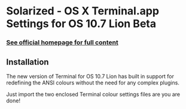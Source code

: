 Solarized - OS X Terminal.app Settings for OS 10.7 Lion Beta
============================================================

### [See official homepage for full content](http://ethanschoonover.com/solarized)

Installation
------------

The new version of Terminal for OS 10.7 Lion has built in support for redefining the ANSI colours without the need for
any complex plugins.

Just import the two enclosed Terminal colour settings files are you are done!
